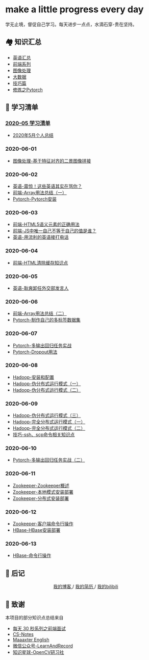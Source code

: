 # make a little progress every day
学无止境，督促自己学习。每天进步一点点，水滴石穿-贵在坚持。


## 🏘️ 知识汇总
* [英语汇总](./英语汇总.md)
* [前端系列](./前端系列.md)
* [图像处理](./图像处理.md)
* [大数据](./大数据.md)
* [技巧篇](./技巧篇.md)
* [修炼之Pytorch](./修炼之Pytorch.md)


## 🎨 学习清单
### [2020-05 学习清单](./2020-05/README.md)
* [2020年5月个人总结](./2020-05/2020年5月个人总结.md)

### 2020-06-01
* [图像处理-基于特征对齐的二景图像拼接](./2020-06-01/图像处理-基于特征对齐的二景图像拼接.md)

### 2020-06-02
* [英语-震惊！这些英语其实在骂你？](./2020-06-02/英语-震惊！这些英语其实在骂你？.md)
* [前端-Array用法总结（一）](./2020-06-02/前端-Array用法总结（一）.md)
* [Pytorch-Pytorch安装](./2020-06-02/Pytorch-Pytorch安装.md)

### 2020-06-03
* [前端-HTML5语义元素的正确用法](./2020-06-03/前端-HTML5语义元素的正确用法.md)
* [前端-JS中唯一自己不等于自己的值是谁？](./2020-06-03/前端-JS中唯一自己不等于自己的值是谁？.md)
* [英语-用流利的英语接打电话](./2020-06-03/英语-用流利的英语接打电话.md)

### 2020-06-04
* [前端-HTML清除缓存知识点](./2020-06-04/前端-HTML清除缓存知识点.md)

### 2020-06-05
* [英语-耿爽卸任外交部发言人](./2020-06-05/英语-耿爽卸任外交部发言人.md)

### 2020-06-06
* [前端-Array用法总结（二）](./2020-06-06/前端-Array用法总结（二）.md)
* [Pytorch-制作自己的多标签数据集](./2020-06-06/Pytorch-制作自己的多标签数据集.md)

### 2020-06-07
* [Pytorch-多输出回归任务实战](./2020-06-07/Pytorch-多输出回归任务实战.md)
* [Pytorch-Dropout用法](./2020-06-07/Pytorch-Dropout用法.md)

### 2020-06-08
* [Hadoop-安装和配置](./2020-06-08/Hadoop-安装和配置.md)
* [Hadoop-伪分布式运行模式（一）](./2020-06-08/Hadoop-伪分布式运行模式（一）.md)
* [Hadoop-伪分布式运行模式（二）](./2020-06-08/Hadoop-伪分布式运行模式（二）.md)

### 2020-06-09
* [Hadoop-伪分布式运行模式（三）](./2020-06-09/Hadoop-伪分布式运行模式（三）.md)
* [Hadoop-完全分布式运行模式（一）](./2020-06-09/Hadoop-完全分布式运行模式（一）.md)
* [Hadoop-完全分布式运行模式（二）](./2020-06-09/Hadoop-完全分布式运行模式（二）.md)
* [技巧-ssh、scp命令相关知识点](./2020-06-09/技巧-shell脚本解决ssh、scp命令需要输入密码的问题.md)

### 2020-06-10
* [Pytorch-多输出回归任务实战（二）](./2020-06-10/Pytorch-多输出回归任务实战（二）.md)

### 2020-06-11
* [Zookeeper-Zookeeper概述](./2020-06-11/Zookeeper-Zookeeper概述.md)
* [Zookeeper-本地模式安装部署](./2020-06-11/Zookeeper-本地模式安装部署.md)
* [Zookeeper-分布式安装部署](./2020-06-11/Zookeeper-分布式安装部署.md)

### 2020-06-12
* [Zookeeper-客户端命令行操作](./2020-06-12/Zookeeper-客户端命令行操作.md)
* [HBase-HBase安装部署](./2020-06-12/HBase-HBase安装部署.md)

### 2020-06-13
* [HBase-命令行操作](./2020-06-13/HBase-命令行操作.md)


## 📝 后记

<div align="center">
	<a href="http://www.yaindream.com/"> 我的博客 </a> / <a href="./resume.md"> 我的简历 </a> / <a href="https://space.bilibili.com/106491836"> 我的bilibili </a>
</div>


## 🙏 致谢
本项目的部分知识点总结来自
* [每天 30 秒系列之前端面试](https://hacpai.com/article/1544793046274)
* [CS-Notes](https://github.com/CyC2018/CS-Notes)
* [Maaaxter English](https://www.youtube.com/channel/UCO8GewbsHFFmJn4kLLq1WXQ)
* [微信公众号-LearnAndRecord](https://mp.weixin.qq.com/s/N7L5tUm_lGvZbgaOOWZuvQ)
* [知识星球-OpenCV研习社](https://mp.weixin.qq.com/s/61kCgN5hQoXZSBzdP4Ufhw)